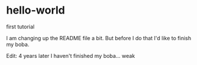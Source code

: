 # hello-world
first tutorial

I am changing up the README file a bit. But before I do that I'd like to finish my boba.

Edit: 4 years later I haven't finished my boba... weak
